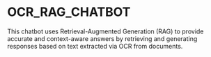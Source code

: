 # OCR_RAG_CHATBOT
This chatbot uses Retrieval-Augmented Generation (RAG) to provide accurate and context-aware answers by retrieving and generating responses based on text extracted via OCR from documents.
